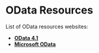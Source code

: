 # OData Resources

List of OData resources websites:

- [**OData 4.1**](https://www.odata.org/documentation/)
- [**Microsoft OData**](https://blogs.msdn.microsoft.com/odatateam/2018/07/03/asp-net-core-odata-now-available/)